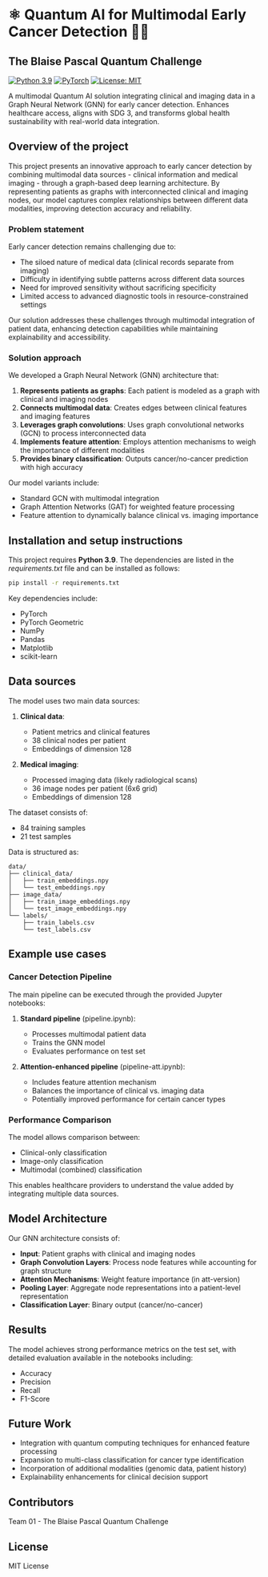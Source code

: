 # ⚛️ Quantum AI for Multimodal Early Cancer Detection 🔬🏥
## The Blaise Pascal Quantum Challenge

[![Python 3.9](https://img.shields.io/badge/python-3.9-blue.svg)](https://www.python.org/downloads/release/python-390/)
[![PyTorch](https://img.shields.io/badge/PyTorch-%23EE4C2C.svg?style=flat&logo=PyTorch&logoColor=white)](https://pytorch.org/)
[![License: MIT](https://img.shields.io/badge/License-MIT-yellow.svg)](https://opensource.org/licenses/MIT)

A multimodal Quantum AI solution integrating clinical and imaging data in a Graph Neural Network (GNN) for early cancer detection. Enhances healthcare access, aligns with SDG 3, and transforms global health sustainability with real-world data integration.

## Overview of the project

This project presents an innovative approach to early cancer detection by combining multimodal data sources - clinical information and medical imaging - through a graph-based deep learning architecture. By representing patients as graphs with interconnected clinical and imaging nodes, our model captures complex relationships between different data modalities, improving detection accuracy and reliability.

### Problem statement

Early cancer detection remains challenging due to:
- The siloed nature of medical data (clinical records separate from imaging)
- Difficulty in identifying subtle patterns across different data sources
- Need for improved sensitivity without sacrificing specificity
- Limited access to advanced diagnostic tools in resource-constrained settings

Our solution addresses these challenges through multimodal integration of patient data, enhancing detection capabilities while maintaining explainability and accessibility.

### Solution approach

We developed a Graph Neural Network (GNN) architecture that:

1. **Represents patients as graphs**: Each patient is modeled as a graph with clinical and imaging nodes
2. **Connects multimodal data**: Creates edges between clinical features and imaging features
3. **Leverages graph convolutions**: Uses graph convolutional networks (GCN) to process interconnected data
4. **Implements feature attention**: Employs attention mechanisms to weigh the importance of different modalities
5. **Provides binary classification**: Outputs cancer/no-cancer prediction with high accuracy

Our model variants include:
- Standard GCN with multimodal integration
- Graph Attention Networks (GAT) for weighted feature processing
- Feature attention to dynamically balance clinical vs. imaging importance

## Installation and setup instructions

This project requires **Python 3.9**. The dependencies are listed in the _requirements.txt_ file and can be installed as follows:

```bash
pip install -r requirements.txt
```

Key dependencies include:
- PyTorch
- PyTorch Geometric
- NumPy
- Pandas
- Matplotlib
- scikit-learn

## Data sources

The model uses two main data sources:

1. **Clinical data**: 
   - Patient metrics and clinical features
   - 38 clinical nodes per patient
   - Embeddings of dimension 128

2. **Medical imaging**:
   - Processed imaging data (likely radiological scans)
   - 36 image nodes per patient (6x6 grid)
   - Embeddings of dimension 128

The dataset consists of:
- 84 training samples
- 21 test samples

Data is structured as:
```
data/
├── clinical_data/
│   ├── train_embeddings.npy
│   └── test_embeddings.npy
├── image_data/
│   ├── train_image_embeddings.npy
│   └── test_image_embeddings.npy
└── labels/
    ├── train_labels.csv
    └── test_labels.csv
```

## Example use cases

### Cancer Detection Pipeline

The main pipeline can be executed through the provided Jupyter notebooks:

1. **Standard pipeline** (pipeline.ipynb):
   - Processes multimodal patient data
   - Trains the GNN model
   - Evaluates performance on test set

2. **Attention-enhanced pipeline** (pipeline-att.ipynb):
   - Includes feature attention mechanism
   - Balances the importance of clinical vs. imaging data
   - Potentially improved performance for certain cancer types

### Performance Comparison

The model allows comparison between:
- Clinical-only classification
- Image-only classification
- Multimodal (combined) classification

This enables healthcare providers to understand the value added by integrating multiple data sources.

## Model Architecture

Our GNN architecture consists of:

- **Input**: Patient graphs with clinical and imaging nodes
- **Graph Convolution Layers**: Process node features while accounting for graph structure
- **Attention Mechanisms**: Weight feature importance (in att-version)
- **Pooling Layer**: Aggregate node representations into a patient-level representation
- **Classification Layer**: Binary output (cancer/no-cancer)

## Results

The model achieves strong performance metrics on the test set, with detailed evaluation available in the notebooks including:
- Accuracy
- Precision
- Recall
- F1-Score

## Future Work

- Integration with quantum computing techniques for enhanced feature processing
- Expansion to multi-class classification for cancer type identification
- Incorporation of additional modalities (genomic data, patient history)
- Explainability enhancements for clinical decision support

## Contributors

Team 01 - The Blaise Pascal Quantum Challenge

## License

MIT License